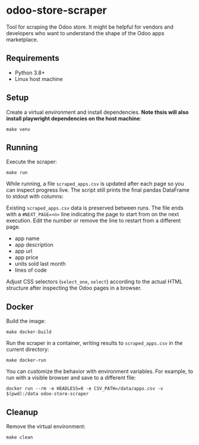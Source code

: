 # odoo-store-scraper

Tool for scraping the Odoo store. It might be helpful for vendors and developers who want to understand the shape of the Odoo apps marketplace.

## Requirements
- Python 3.8+
- Linux host machine

## Setup

Create a virtual environment and install dependencies.  **Note thsis will also install playwright dependencies on the host machine**:

```
make venv
```

## Running

Execute the scraper:

```
make run
```

While running, a file `scraped_apps.csv` is updated after each page so you can
inspect progress live. The script still prints the final pandas DataFrame to
stdout with columns:

Existing `scraped_apps.csv` data is preserved between runs.
The file ends with a `#NEXT_PAGE=<n>` line indicating the page to start from on the next execution.
Edit the number or remove the line to restart from a different page.

- app name
- app description
- app url
- app price
- units sold last month
- lines of code

Adjust CSS selectors (`select_one`, `select`) according to the actual HTML structure after inspecting the Odoo pages in a browser.

## Docker

Build the image:

```
make docker-build
```

Run the scraper in a container, writing results to `scraped_apps.csv` in the current directory:

```
make docker-run
```

You can customize the behavior with environment variables. For example, to run with a visible browser and save to a different file:

```
docker run --rm -e HEADLESS=0 -e CSV_PATH=/data/apps.csv -v $(pwd):/data odoo-store-scraper
```

## Cleanup

Remove the virtual environment:

```
make clean
```

